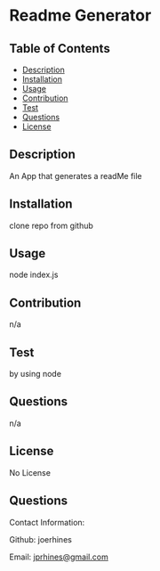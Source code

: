 # Readme Generator

  ## Table of Contents
  * [Description](#Description)
  * [Installation](#Installation)
  * [Usage](#Usage)
  * [Contribution](#Contribution)
  * [Test](#Test)
  * [Questions](#Questions)
  * [License](#License)

  ## Description
  An App that generates a readMe file
  ## Installation
  clone repo from github
  ## Usage
  node index.js
  ## Contribution
  n/a
  ## Test
  by using node
  ## Questions
  n/a
  ## License
  No License

  ## Questions
  Contact Information:
  
  Github: joerhines
  
  Email: jprhines@gmail.com
  
  
  
  